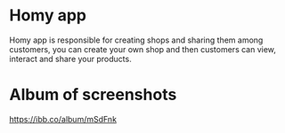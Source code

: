 # Homy app

Homy app is responsible for creating shops and sharing them among customers, you can create your own shop and then customers can view, interact and share your products.

# Album of screenshots

https://ibb.co/album/mSdFnk

